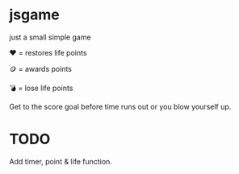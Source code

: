 # jsgame

just a small simple game

❤️ = restores life points

🪙 = awards points

💣 = lose life points

Get to the score goal before time runs out or you blow yourself up.

# TODO

Add timer, point & life function.